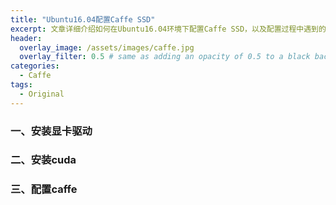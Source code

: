 ```yaml
---
title: "Ubuntu16.04配置Caffe SSD"
excerpt: 文章详细介绍如何在Ubuntu16.04环境下配置Caffe SSD，以及配置过程中遇到的一些问题及解决方法
header:
  overlay_image: /assets/images/caffe.jpg
  overlay_filter: 0.5 # same as adding an opacity of 0.5 to a black background
categories:
  - Caffe
tags:
  - Original
---
```



### 一、安装显卡驱动
### 二、安装cuda
### 三、配置caffe

